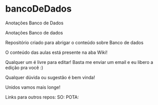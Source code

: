 # bancoDeDados
Anotações Banco de Dados

Anotações Banco de dados

Repositório criado para abrigar o conteúdo sobre Banco de dados

O conteúdo das aulas está presente na aba Wiki!

Qualquer um é livre para editar! Basta me enviar um email e eu libero a edição pra você :)

Qualquer dúvida ou sugestão é bem vinda!

Unidos vamos mais longe!

Links para outros repos:
SO:
POTA:
